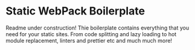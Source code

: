 # Static WebPack Boilerplate

Readme under construction! Thie boilerplate contains everything that you need for your static sites. From code splitting and lazy loading to hot module replacement, linters and prettier etc and much much more!
